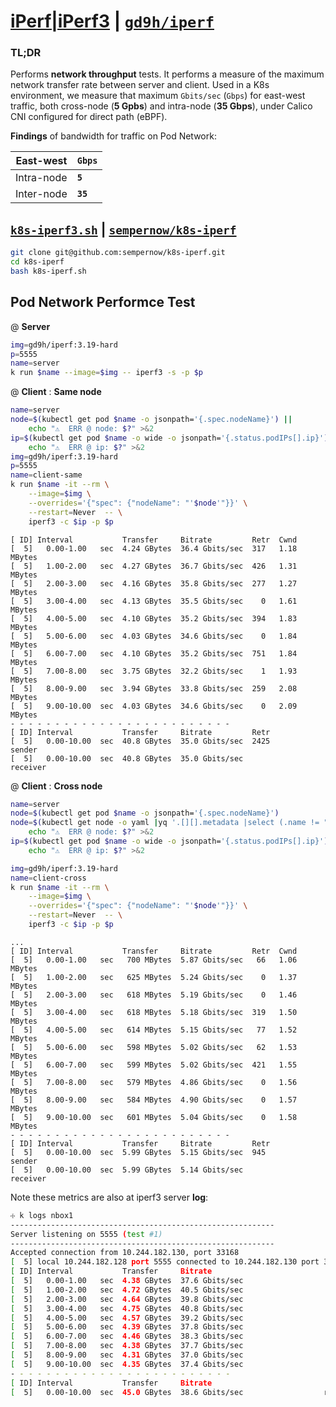 # [iPerf|iPerf3](https://iperf.fr/) | [`gd9h/iperf`](https://hub.docker.com/r/gd9h/iperf "hub.docker.com")

### TL;DR

Performs __network throughput__ tests.
It performs a measure of the maximum network transfer rate between server and client.
Used in a K8s environment, we measure that maximum `Gbits/sec` (`Gbps`) for east-west traffic, 
both cross-node (__5 Gpbs__) and intra-node (__35 Gbps__), 
under Calico CNI configured for direct path (eBPF).

__Findings__ of bandwidth for traffic on Pod Network:

|East-west| `Gbps`|
|--|--|
|Intra-node| __`5`__|
|Inter-node|__`35`__|


## [`k8s-iperf3.sh`](k8s-iperf.sh) | [`sempernow/k8s-iperf`](https://github.com/sempernow/k8s-iperf "GitHub.com")

```bash
git clone git@github.com:sempernow/k8s-iperf.git
cd k8s-iperf
bash k8s-iperf.sh
```

## Pod Network Performce Test

@ __Server__

```bash
img=gd9h/iperf:3.19-hard
p=5555
name=server
k run $name --image=$img -- iperf3 -s -p $p

```

@ __Client__ : __Same node__

```bash
name=server
node=$(kubectl get pod $name -o jsonpath='{.spec.nodeName}') ||
    echo "⚠️  ERR @ node: $?" >&2
ip=$(kubectl get pod $name -o wide -o jsonpath='{.status.podIPs[].ip}') ||
    echo "⚠️  ERR @ ip: $?" >&2
img=gd9h/iperf:3.19-hard
p=5555
name=client-same
k run $name -it --rm \
    --image=$img \
    --overrides='{"spec": {"nodeName": "'$node'"}}' \
    --restart=Never  -- \
    iperf3 -c $ip -p $p

```
```plaintext
[ ID] Interval           Transfer     Bitrate         Retr  Cwnd
[  5]   0.00-1.00   sec  4.24 GBytes  36.4 Gbits/sec  317   1.18 MBytes
[  5]   1.00-2.00   sec  4.27 GBytes  36.7 Gbits/sec  426   1.31 MBytes
[  5]   2.00-3.00   sec  4.16 GBytes  35.8 Gbits/sec  277   1.27 MBytes
[  5]   3.00-4.00   sec  4.13 GBytes  35.5 Gbits/sec    0   1.61 MBytes
[  5]   4.00-5.00   sec  4.10 GBytes  35.2 Gbits/sec  394   1.83 MBytes
[  5]   5.00-6.00   sec  4.03 GBytes  34.6 Gbits/sec    0   1.84 MBytes
[  5]   6.00-7.00   sec  4.10 GBytes  35.2 Gbits/sec  751   1.84 MBytes
[  5]   7.00-8.00   sec  3.75 GBytes  32.2 Gbits/sec    1   1.93 MBytes
[  5]   8.00-9.00   sec  3.94 GBytes  33.8 Gbits/sec  259   2.08 MBytes
[  5]   9.00-10.00  sec  4.03 GBytes  34.6 Gbits/sec    0   2.09 MBytes
- - - - - - - - - - - - - - - - - - - - - - - - -
[ ID] Interval           Transfer     Bitrate         Retr
[  5]   0.00-10.00  sec  40.8 GBytes  35.0 Gbits/sec  2425             sender
[  5]   0.00-10.00  sec  40.8 GBytes  35.0 Gbits/sec                  receiver
```


@ __Client__ : __Cross node__

```bash
name=server
node=$(kubectl get pod $name -o jsonpath='{.spec.nodeName}')
node=$(kubectl get node -o yaml |yq '.[][].metadata |select (.name != "'$node'") |.name' |head -n1) ||
    echo "⚠️  ERR @ node: $?" >&2
ip=$(kubectl get pod $name -o wide -o jsonpath='{.status.podIPs[].ip}') ||
    echo "⚠️  ERR @ ip: $?" >&2

img=gd9h/iperf:3.19-hard
name=client-cross
k run $name -it --rm \
    --image=$img \
    --overrides='{"spec": {"nodeName": "'$node'"}}' \
    --restart=Never  -- \
    iperf3 -c $ip -p $p

```
```plaintext
...
[ ID] Interval           Transfer     Bitrate         Retr  Cwnd
[  5]   0.00-1.00   sec   700 MBytes  5.87 Gbits/sec   66   1.06 MBytes
[  5]   1.00-2.00   sec   625 MBytes  5.24 Gbits/sec    0   1.37 MBytes
[  5]   2.00-3.00   sec   618 MBytes  5.19 Gbits/sec    0   1.46 MBytes
[  5]   3.00-4.00   sec   618 MBytes  5.18 Gbits/sec  319   1.50 MBytes
[  5]   4.00-5.00   sec   614 MBytes  5.15 Gbits/sec   77   1.52 MBytes
[  5]   5.00-6.00   sec   598 MBytes  5.02 Gbits/sec   62   1.53 MBytes
[  5]   6.00-7.00   sec   599 MBytes  5.02 Gbits/sec  421   1.55 MBytes
[  5]   7.00-8.00   sec   579 MBytes  4.86 Gbits/sec    0   1.56 MBytes
[  5]   8.00-9.00   sec   584 MBytes  4.90 Gbits/sec    0   1.57 MBytes
[  5]   9.00-10.00  sec   601 MBytes  5.04 Gbits/sec    0   1.58 MBytes
- - - - - - - - - - - - - - - - - - - - - - - - -
[ ID] Interval           Transfer     Bitrate         Retr
[  5]   0.00-10.00  sec  5.99 GBytes  5.15 Gbits/sec  945             sender
[  5]   0.00-10.00  sec  5.99 GBytes  5.14 Gbits/sec                  receiver
```

Note these metrics are also at iperf3 server __log__:

```bash
☩ k logs nbox1
-----------------------------------------------------------
Server listening on 5555 (test #1)
-----------------------------------------------------------
Accepted connection from 10.244.182.130, port 33168
[  5] local 10.244.182.128 port 5555 connected to 10.244.182.130 port 33172
[ ID] Interval           Transfer     Bitrate
[  5]   0.00-1.00   sec  4.38 GBytes  37.6 Gbits/sec
[  5]   1.00-2.00   sec  4.72 GBytes  40.5 Gbits/sec
[  5]   2.00-3.00   sec  4.64 GBytes  39.8 Gbits/sec
[  5]   3.00-4.00   sec  4.75 GBytes  40.8 Gbits/sec
[  5]   4.00-5.00   sec  4.57 GBytes  39.2 Gbits/sec
[  5]   5.00-6.00   sec  4.39 GBytes  37.8 Gbits/sec
[  5]   6.00-7.00   sec  4.46 GBytes  38.3 Gbits/sec
[  5]   7.00-8.00   sec  4.38 GBytes  37.7 Gbits/sec
[  5]   8.00-9.00   sec  4.31 GBytes  37.0 Gbits/sec
[  5]   9.00-10.00  sec  4.35 GBytes  37.4 Gbits/sec
- - - - - - - - - - - - - - - - - - - - - - - - -
[ ID] Interval           Transfer     Bitrate
[  5]   0.00-10.00  sec  45.0 GBytes  38.6 Gbits/sec                  receiver
```



### &nbsp;
